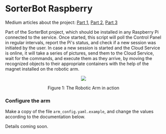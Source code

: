 # SorterBot Raspberry
Medium articles about the project: [Part 1](https://medium.com/swlh/web-application-to-control-a-swarm-of-raspberry-pis-with-an-ai-enabled-inference-engine-b3cb4b4c9fd), [Part 2](https://medium.com/@simon.szalai/web-application-to-control-a-swarm-of-raspberry-pis-with-an-ai-enabled-inference-engine-part-2-73804121c98a), [Part 3](https://medium.com/@simon.szalai/web-application-to-control-a-swarm-of-raspberry-pis-with-an-ai-enabled-inference-engine-part-3-77836f9fc4c2)

Part of the SorterBot project, which should be installed in any Raspberry Pi connected to the service. Once started, this script will poll the Control Panel in regular intervals, report the Pi's status, and check if a new session was initiated by the user. In case a new session is started and the Cloud Service is online, it will take a series of pictures, send them to the Cloud Service, wait for the commands, and execute them as they arrive, by moving the recognized objects to their appropriate containers with the help of the magnet installed on the robotic arm.
<p align="center"><img src="./media/arm.gif"/></p>
<p align="center" font-style="italic">Figure 1: The Robotic Arm in action</p>

### Configure the arm
Make a copy of the file `arm_config.yaml.example`, and change the values according to the documentation below.

Details coming soon.
